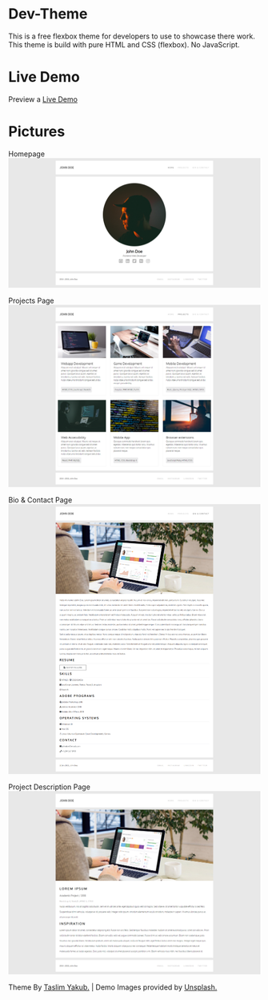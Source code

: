 # Dev-Theme
This is a free flexbox theme for developers to use to showcase there work. 
This theme is build with pure HTML and CSS (flexbox). No JavaScript.

# Live Demo
Preview a <a href="https://taslim.me/projects/dev-theme/">Live Demo</a>

# Pictures
Homepage
![alt text](https://github.com/taslimy/dev-theme/blob/master/screenshots/homepage.png?raw=true)

Projects Page
![alt text](https://github.com/taslimy/dev-theme/blob/master/screenshots/projectspage.png?raw=true)

Bio & Contact Page
![alt text](https://github.com/taslimy/dev-theme/blob/master/screenshots/bioandcontact.png?raw=true)

Project Description Page
![alt text](https://github.com/taslimy/dev-theme/blob/master/screenshots/projectdescription.png?raw=true)

Theme By <a href="https://taslim.me/">Taslim Yakub.</a> | Demo Images provided by <a href="taslim.me">Unsplash.</a>
